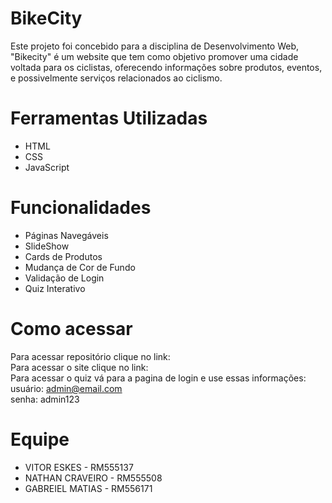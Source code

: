 # BikeCity

Este projeto foi concebido para a disciplina de Desenvolvimento Web, "Bikecity" é um website que tem como objetivo promover uma cidade voltada para os ciclistas, oferecendo informações sobre produtos, eventos, e possivelmente serviços relacionados ao ciclismo.


# Ferramentas Utilizadas

 - HTML
 - CSS
 - JavaScript

# Funcionalidades

- Páginas Navegáveis
- SlideShow
- Cards de Produtos
- Mudança de Cor de Fundo
- Validação de Login
- Quiz Interativo

# Como acessar

Para acessar repositório clique no link:  
Para acessar o site clique no link:  <br>
Para acessar o quiz vá para a pagina de login e use essas informações:<br> usuário: admin@email.com <br>senha: admin123

# Equipe

- VITOR ESKES - RM555137
- NATHAN CRAVEIRO - RM555508
- GABREIEL MATIAS - RM556171

